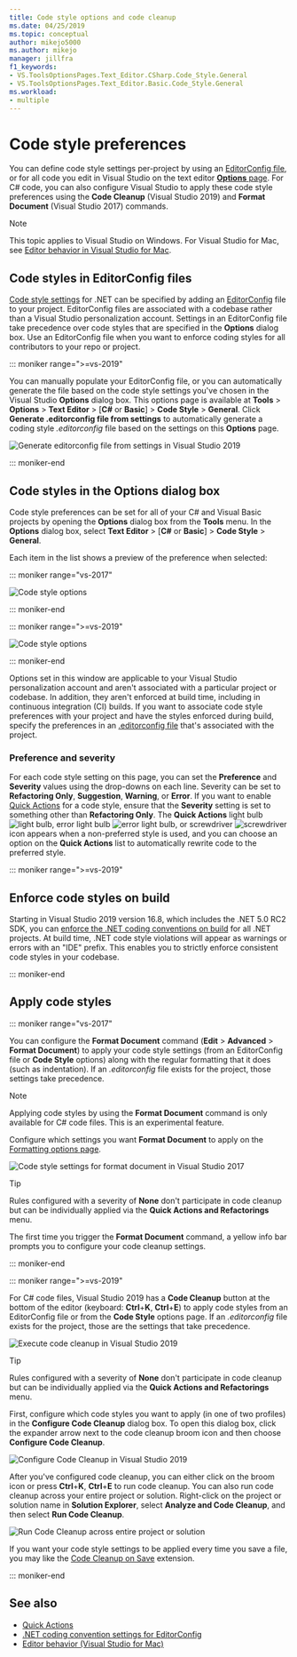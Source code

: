 ```yaml
---
title: Code style options and code cleanup
ms.date: 04/25/2019
ms.topic: conceptual
author: mikejo5000
ms.author: mikejo
manager: jillfra
f1_keywords:
- VS.ToolsOptionsPages.Text_Editor.CSharp.Code_Style.General
- VS.ToolsOptionsPages.Text_Editor.Basic.Code_Style.General
ms.workload:
- multiple
---
```

# Code style preferences

You can define code style settings per-project by using an [EditorConfig file](#code-styles-in-editorconfig-files), or for all code you edit in Visual Studio on the text editor [**Options** page](#code-styles-in-the-options-dialog-box). For C# code, you can also configure Visual Studio to apply these code style preferences using the **Code Cleanup** (Visual Studio 2019) and **Format Document** (Visual Studio 2017) commands.

> [!NOTE]
> This topic applies to Visual Studio on Windows. For Visual Studio for Mac, see [Editor behavior in Visual Studio for Mac](/visualstudio/mac/editor-behavior).

## Code styles in EditorConfig files

[Code style settings](../ide/editorconfig-code-style-settings-reference.md) for .NET can be specified by adding an [EditorConfig](create-portable-custom-editor-options.md) file to your project. EditorConfig files are associated with a codebase rather than a Visual Studio personalization account. Settings in an EditorConfig file take precedence over code styles that are specified in the **Options** dialog box. Use an EditorConfig file when you want to enforce coding styles for all contributors to your repo or project.

::: moniker range=">=vs-2019"

You can manually populate your EditorConfig file, or you can automatically generate the file based on the code style settings you've chosen in the Visual Studio **Options** dialog box. This options page is available at **Tools** > **Options** > **Text Editor** > [**C#** or  **Basic**] > **Code Style** > **General**. Click **Generate .editorconfig file from settings** to automatically generate a coding style *.editorconfig* file based on the settings on this **Options** page.

![Generate editorconfig file from settings in Visual Studio 2019](media/vs-2019/generate-editorconfig-file-small.png)

::: moniker-end

## Code styles in the Options dialog box

Code style preferences can be set for all of your C# and Visual Basic projects by opening the **Options** dialog box from the **Tools** menu. In the **Options** dialog box, select **Text Editor** > [**C#** or  **Basic**] > **Code Style** > **General**.

Each item in the list shows a preview of the preference when selected:

::: moniker range="vs-2017"

![Code style options](media/code-style-quick-actions-dialog.png)

::: moniker-end

::: moniker range=">=vs-2019"

![Code style options](media/vs-2019/code-style-quick-actions-dialog.png)

::: moniker-end

Options set in this window are applicable to your Visual Studio personalization account and aren't associated with a particular project or codebase. In addition, they aren't enforced at build time, including in continuous integration (CI) builds. If you want to associate code style preferences with your project and have the styles enforced during build, specify the preferences in an [.editorconfig file](#code-styles-in-editorconfig-files) that's associated with the project.

### Preference and severity

For each code style setting on this page, you can set the **Preference** and **Severity** values using the drop-downs on each line. Severity can be set to **Refactoring Only**, **Suggestion**, **Warning**, or **Error**. If you want to enable [Quick Actions](../ide/quick-actions.md) for a code style, ensure that the **Severity** setting is set to something other than **Refactoring Only**. The **Quick Actions** light bulb ![light bulb](media/light-bulb-dropdown.png), error light bulb ![error light bulb](media/error-bulb.png), or screwdriver ![screwdriver](media/screwdriver.png) icon appears when a non-preferred style is used, and you can choose an option on the **Quick Actions** list to automatically rewrite code to the preferred style.

::: moniker range=">=vs-2019"

## Enforce code styles on build

Starting in Visual Studio 2019 version 16.8, which includes the .NET 5.0 RC2 SDK, you can [enforce the .NET coding conventions on build](/dotnet/fundamentals/productivity/code-analysis#code-style-analysis) for all .NET projects. At build time, .NET code style violations will appear as warnings or errors with an "IDE" prefix. This enables you to strictly enforce consistent code styles in your codebase.

::: moniker-end

## Apply code styles

::: moniker range="vs-2017"

You can configure the **Format Document** command (**Edit** > **Advanced** > **Format Document**) to apply your code style settings (from an EditorConfig file or **Code Style** options) along with the regular formatting that it does (such as indentation). If an *.editorconfig* file exists for the project, those settings take precedence.

> [!NOTE]
> Applying code styles by using the **Format Document** command is only available for C# code files. This is an experimental feature.

Configure which settings you want **Format Document** to apply on the [Formatting options page](reference/options-text-editor-csharp-formatting.md#format-document-settings).

![Code style settings for format document in Visual Studio 2017](media/format-document-settings-experiment.png)

> [!TIP]
> Rules configured with a severity of **None** don't participate in code cleanup but can be individually applied via the **Quick Actions and Refactorings** menu.

The first time you trigger the **Format Document** command, a yellow info bar prompts you to configure your code cleanup settings.

::: moniker-end

::: moniker range=">=vs-2019"

For C# code files, Visual Studio 2019 has a **Code Cleanup** button at the bottom of the editor (keyboard: **Ctrl**+**K**, **Ctrl**+**E**) to apply code styles from an EditorConfig file or from the **Code Style** options page. If an *.editorconfig* file exists for the project, those are the settings that take precedence.

![Execute code cleanup in Visual Studio 2019](media/execute-code-cleanup.png)

> [!TIP]
> Rules configured with a severity of **None** don't participate in code cleanup but can be individually applied via the **Quick Actions and Refactorings** menu.

First, configure which code styles you want to apply (in one of two profiles) in the **Configure Code Cleanup** dialog box. To open this dialog box, click the expander arrow next to the code cleanup broom icon and then choose **Configure Code Cleanup**.

![Configure Code Cleanup in Visual Studio 2019](media/configure-code-cleanup.png)

After you've configured code cleanup, you can either click on the broom icon or press **Ctrl**+**K**, **Ctrl**+**E** to run code cleanup. You can also run code cleanup across your entire project or solution. Right-click on the project or solution name in **Solution Explorer**, select **Analyze and Code Cleanup**, and then select **Run Code Cleanup**.

![Run Code Cleanup across entire project or solution](media/run-code-cleanup-project-solution.png)

If you want your code style settings to be applied every time you save a file, you may like the [Code Cleanup on Save](https://marketplace.visualstudio.com/items?itemName=MadsKristensen.CodeCleanupOnSave) extension.

::: moniker-end

## See also

- [Quick Actions](../ide/quick-actions.md)
- [.NET coding convention settings for EditorConfig](../ide/editorconfig-code-style-settings-reference.md)
- [Editor behavior (Visual Studio for Mac)](/visualstudio/mac/editor-behavior)
